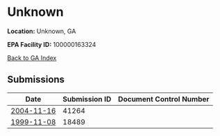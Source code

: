 # Unknown

**Location:** Unknown, GA

**EPA Facility ID:** 100000163324

[Back to GA Index](../../index.md)

## Submissions

| Date | Submission ID | Document Control Number |
|------|--------------|-------------------------|
| [2004-11-16](submissions/41264.md) | 41264 |  |
| [1999-11-08](submissions/18489.md) | 18489 |  |
